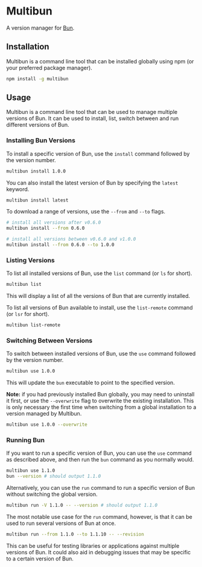 # Multibun

A version manager for [Bun](https://bun.sh).

## Installation

Multibun is a command line tool that can be installed globally using npm (or your preferred package manager).

```sh
npm install -g multibun
```

## Usage

Multibun is a command line tool that can be used to manage multiple versions of Bun. It can be used to install, list, switch between and run different versions of Bun.

### Installing Bun Versions

To install a specific version of Bun, use the `install` command followed by the version number.

```sh
multibun install 1.0.0
```

You can also install the latest version of Bun by specifying the `latest` keyword.

```sh
multibun install latest
```

To download a range of versions, use the `--from` and `--to` flags.

```sh
# install all versions after v0.6.0
multibun install --from 0.6.0
```

```sh
# install all versions between v0.6.0 and v1.0.0
multibun install --from 0.6.0 --to 1.0.0
```

### Listing Versions

To list all installed versions of Bun, use the `list` command (or `ls` for short).

```sh
multibun list
```

This will display a list of all the versions of Bun that are currently installed.

To list all versions of Bun available to install, use the `list-remote` command (or `lsr` for short).

```sh
multibun list-remote
```

### Switching Between Versions

To switch between installed versions of Bun, use the `use` command followed by the version number.

```sh
multibun use 1.0.0
```

This will update the `bun` executable to point to the specified version.

**Note:** if you had previously installed Bun globally, you may need to uninstall it first, or use
the `--overwrite` flag to overwrite the existing installation. This is only necessary the first time
when switching from a global installation to a version managed by Multibun.

```sh
multibun use 1.0.0 --overwrite
```

### Running Bun

If you want to run a specific version of Bun, you can use the `use` command as described above, and
then run the `bun` command as you normally would.

```sh
multibun use 1.1.0
bun --version # should output 1.1.0
```

Alternatively, you can use the `run` command to run a specific version of Bun without switching the
global version.

```sh
multibun run -V 1.1.0 -- --version # should output 1.1.0
```

The most notable use case for the `run` command, however, is that it can be used to run several
versions of Bun at once.

```sh
multibun run --from 1.1.0 --to 1.1.10 -- --revision
```

This can be useful for testing libraries or applications against multiple versions of Bun. It could also
aid in debugging issues that may be specific to a certain version of Bun.
